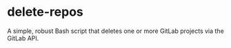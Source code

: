 # delete-repos
A simple, robust Bash script that deletes one or more GitLab projects via the GitLab API.
